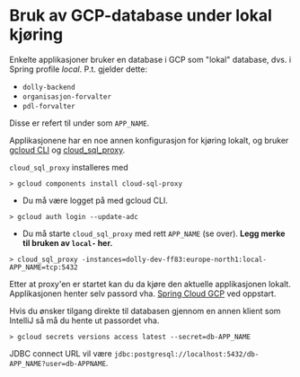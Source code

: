 # Bruk av GCP-database under lokal kjøring

Enkelte applikasjoner bruker en database i GCP som "lokal" database, dvs. i Spring profile _local_. P.t. gjelder dette:
* `dolly-backend`
* `organisasjon-forvalter`
* `pdl-forvalter`

Disse er refert til under som `APP_NAME`.

Applikasjonene har en noe annen konfigurasjon for kjøring lokalt, og bruker [gcloud CLI](https://doc.nais.io/operate/cli/reference/postgres/) og [cloud_sql_proxy](https://cloud.google.com/sql/docs/postgres/connect-auth-proxy).

`cloud_sql_proxy` installeres med
```
> gcloud components install cloud-sql-proxy
```

* Du må være logget på med gcloud CLI.
```
> gcloud auth login --update-adc
```
* Du må starte `cloud_sql_proxy` med rett `APP_NAME` (se over). **Legg merke til bruken av `local-` her.**
```
> cloud_sql_proxy -instances=dolly-dev-ff83:europe-north1:local-APP_NAME=tcp:5432
```

Etter at proxy'en er startet kan du da kjøre den aktuelle applikasjonen lokalt. Applikasjonen henter selv passord vha. [Spring Cloud GCP](https://spring.io/projects/spring-cloud-gcp) ved oppstart.

Hvis du ønsker tilgang direkte til databasen gjennom en annen klient som IntelliJ så må du hente ut passordet vha.
```
> gcloud secrets versions access latest --secret=db-APP_NAME
```
JDBC connect URL vil være `jdbc:postgresql://localhost:5432/db-APP_NAME?user=db-APPNAME`.